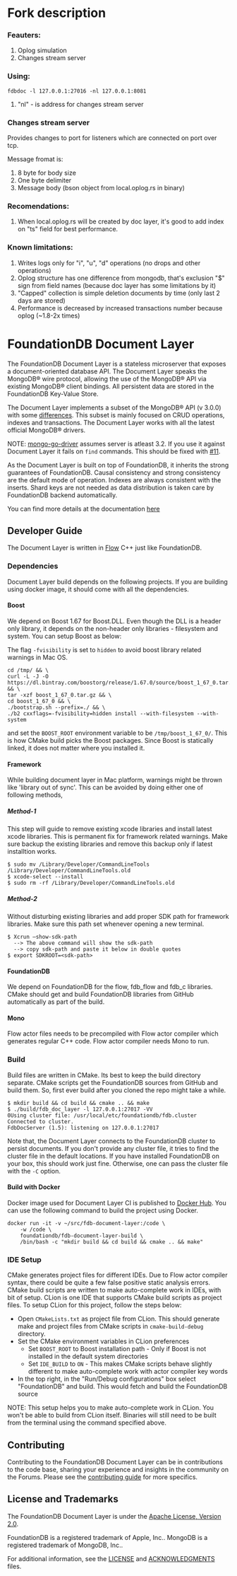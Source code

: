 # Fork description

### Feauters:
1. Oplog simulation
2. Changes stream server

### Using: 
```
fdbdoc -l 127.0.0.1:27016 -nl 127.0.0.1:8081
```
1. "nl" - is address for changes stream server

### Changes stream server
Provides changes to port for listeners which are connected on port over tcp.

Message fromat is:
1. 8 byte for body size
2. One byte delimiter
3. Message body (bson object from local.oplog.rs in binary)

### Recomendations:
1. When local.oplog.rs will be created by doc layer, it's good to add index on "ts" field for best performance.

### Known limitations:
1. Writes logs only for "i", "u", "d" operations (no drops and other operations)
2. Oplog structure has one difference from mongodb, that's exclusion "$" sign from field names (because doc layer has some limitations by it)
3. "Capped" collection is simple deletion documents by time (only last 2 days are stored)
4. Performance is decreased by increased transactions number because oplog (~1.8-2x times)

# FoundationDB Document Layer

The FoundationDB Document Layer is a stateless microserver that exposes a document-oriented database API. The Document Layer speaks the MongoDB® wire protocol, allowing the use of the MongoDB® API via existing MongoDB® client bindings. All persistent data are stored in the FoundationDB Key-Value Store.

The Document Layer implements a subset of the MongoDB® API (v 3.0.0) with some [differences](https://foundationdb.github.io/fdb-document-layer/known-differences.html). This subset is mainly focused on CRUD operations, indexes and transactions. The Document Layer works with all the latest official MongoDB® drivers.

NOTE: [mongo-go-driver](https://github.com/mongodb/mongo-go-driver) assumes server is atleast 3.2. If you use it against Document Layer it fails on `find` commands. This should be fixed with [#11](https://github.com/FoundationDB/fdb-document-layer/issues/11).

As the Document Layer is built on top of FoundationDB, it inherits the strong guarantees of FoundationDB. Causal
consistency and strong consistency are the default mode of operation.
Indexes are always consistent with the inserts. Shard keys are not
needed as data distribution is taken care by FoundationDB backend
automatically.

You can find more details at the documentation [here](https://foundationdb.github.io/fdb-document-layer)

## Developer Guide

The Document Layer is written in [Flow](https://github.com/apple/foundationdb/blob/master/flow/README.md) C++ just like FoundationDB.

### Dependencies

Document Layer build depends on the following projects. If you are building using docker image, it should come with all the dependencies.

#### Boost

We depend on Boost 1.67 for Boost.DLL. Even though the DLL is a header only library, it depends on the non-header only libraries - filesystem and system. You can setup Boost as below:

The flag `-fvisibility` is set to `hidden` to avoid boost library related warnings in Mac OS.
```
cd /tmp/ && \
curl -L -J -O https://dl.bintray.com/boostorg/release/1.67.0/source/boost_1_67_0.tar.gz && \
tar -xzf boost_1_67_0.tar.gz && \
cd boost_1_67_0 && \
./bootstrap.sh --prefix=./ && \
./b2 cxxflags=-fvisibility=hidden install --with-filesystem --with-system
```

and set the `BOOST_ROOT` environment variable to be `/tmp/boost_1_67_0/`. This is how CMake build picks the Boost packages. Since Boost is statically linked, it does not matter where you installed it.

#### Framework
While building document layer in Mac platform, warnings might be thrown like 'library out of sync'. This can be avoided by doing either one of following methods,

##### Method-1
This step will guide to remove existing xcode libraries and install latest xcode libraries. This is permanent fix for framework related warnings. Make sure backup the existing libraries and remove this backup only if latest installtion works.

```
$ sudo mv /Library/Developer/CommandLineTools /Library/Developer/CommandLineTools.old
$ xcode-select --install
$ sudo rm -rf /Library/Developer/CommandLineTools.old
```

##### Method-2
Without disturbing existing libraries and add proper SDK path for framework libraries. Make sure this path set whenever opening a new terminal.

```
$ Xcrun –show-sdk-path
  --> The above command will show the sdk-path
  --> copy sdk-path and paste it below in double quotes
$ export SDKROOT=<sdk-path>
```

#### FoundationDB

We depend on FoundationDB for the flow, fdb_flow and fdb_c libraries. CMake should get and build FoundationDB libraries from GitHub automatically as part of the build.

#### Mono

Flow actor files needs to be precompiled with Flow actor compiler which generates regular C++ code. Flow actor compiler needs Mono to run.

### Build

Build files are written in CMake. Its best to keep the build directory separate. CMake scripts get the FoundationDB sources from GitHub and build them. So, first ever build after you cloned the repo might take a while.

```
$ mkdir build && cd build && cmake .. && make
$ ./build/fdb_doc_layer -l 127.0.0.1:27017 -VV
0Using cluster file: /usr/local/etc/foundationdb/fdb.cluster
Connected to cluster.
FdbDocServer (1.5): listening on 127.0.0.1:27017

```

Note that, the Document Layer connects to the FoundationDB cluster to persist documents. If you don't provide any cluster file, it tries to find the cluster file in the default locations. If you have installed FoundationDB on your box, this should work just fine. Otherwise, one can pass the cluster file with the `-C` option.

#### Build with Docker

Docker image used for Document Layer CI is published to [Docker Hub](https://hub.docker.com/r/foundationdb/fdb-document-layer-build). You can use the following command to build the project using Docker.

```
docker run -it -v ~/src/fdb-document-layer:/code \
    -w /code \
    foundationdb/fdb-document-layer-build \
    /bin/bash -c "mkdir build && cd build && cmake .. && make"
```

### IDE Setup

CMake generates project files for different IDEs. Due to Flow actor compiler syntax, there could be quite a few false positive static analysis errors. CMake build scripts are written to make auto-complete work in IDEs, with bit of setup. CLion is one IDE that supports CMake build scripts as project files. To setup CLion for this project, follow the steps below:

* Open `CMakeLists.txt` as project file from CLion. This should generate make and project files from CMake scripts in `cmake-build-debug` directory.
* Set the CMake environment variables in CLion preferences
    * Set `BOOST_ROOT` to Boost installation path - Only if Boost is not installed in the default system directories
    * Set `IDE_BUILD` to `ON` - This makes CMake scripts behave slightly different to make auto-complete work with actor compiler key words
* In the top right, in the "Run/Debug configurations" box select "FoundationDB" and build. This would fetch and build the FoundationDB source

NOTE: This setup helps you to make auto-complete work in CLion. You won't be able to build from CLion itself. Binaries will still need to be built from the terminal using the command specified above.

## Contributing

Contributing to the FoundationDB Document Layer can be in contributions to the code base, sharing your experience and insights in the community on the Forums. Please see the [contributing guide](CONTRIBUTING.md) for more specifics.

## License and Trademarks
The FoundationDB Document Layer is under the [Apache License, Version 2.0](LICENSE).

FoundationDB is a registered trademark of Apple, Inc.. MongoDB is a registered trademark of MongoDB, Inc..

For additional information, see the [LICENSE](LICENSE) and [ACKNOWLEDGMENTS](ACKNOWLEDGEMENTS) files.
